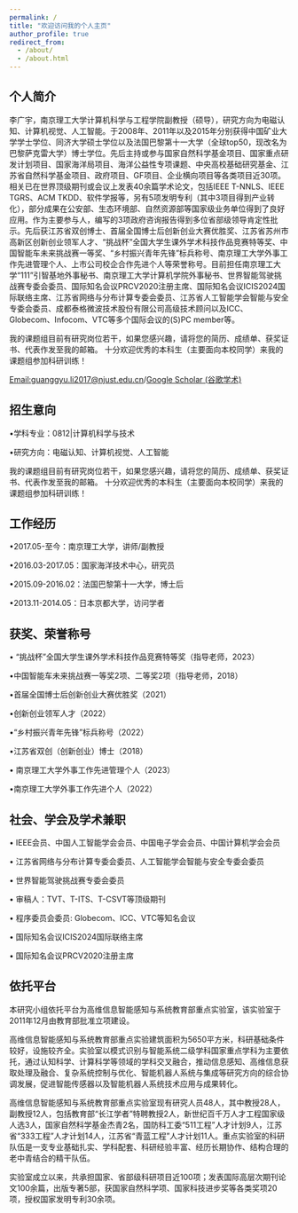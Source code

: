 ```yaml
---
permalink: /
title: "欢迎访问我的个人主页"
author_profile: true
redirect_from: 
  - /about/
  - /about.html
---
```

个人简介
-----
李广宇，南京理工大学计算机科学与工程学院副教授（硕导），研究方向为电磁认知、计算机视觉、人工智能。于2008年、2011年以及2015年分别获得中国矿业大学学士学位、同济大学硕士学位以及法国巴黎第十一大学（全球top50，现改名为巴黎萨克雷大学）博士学位。先后主持或参与国家自然科学基金项目、国家重点研发计划项目、国家海洋局项目、海洋公益性专项课题、中央高校基础研究基金、江苏省自然科学基金项目、政府项目、GF项目、企业横向项目等各类项目近30项。相关已在世界顶级期刊或会议上发表40余篇学术论文，包括IEEE T-NNLS、IEEE TGRS、ACM TKDD、软件学报等，另有5项发明专利（其中3项目得到产业转化），部分成果在公安部、生态环境部、自然资源部等国家级业务单位得到了良好应用。作为主要参与人，编写的3项政府咨询报告得到多位省部级领导肯定性批示。先后获江苏省双创博士、首届全国博士后创新创业大赛优胜奖、江苏省苏州市高新区创新创业领军人才、“挑战杯”全国大学生课外学术科技作品竞赛特等奖、中国智能车未来挑战赛一等奖、“乡村振兴青年先锋”标兵称号、南京理工大学外事工作先进管理个人、上市公司校企合作先进个人等荣誉称号。目前担任南京理工大学“111”引智基地外事秘书、南京理工大学计算机学院外事秘书、世界智能驾驶挑战赛专委会委员、国际知名会议PRCV2020注册主席、国际知名会议ICIS2024国际联络主席、江苏省网络与分布计算专委会委员、江苏省人工智能学会智能与安全专委会委员、成都泰格微波技术股份有限公司高级技术顾问以及ICC、Globecom、Infocom、VTC等多个国际会议的(S)PC member等。

我的课题组目前有研究岗位若干，如果您感兴趣，请将您的简历、成绩单、获奖证书、代表作发至我的邮箱。
十分欢迎优秀的本科生（主要面向本校同学）来我的课题组参加科研训练！

[Email:guanggyu.li2017@njust.edu.cn](mailto:guanggyu.li2017@njust.edu.cn)/[Google Scholar (谷歌学术)](https://scholar.google.com.hk/citations?user=qovg0wcAAAAJ&hl=zh-CN)

招生意向
-----
•学科专业：0812|计算机科学与技术

•研究方向：电磁认知、计算机视觉、人工智能

我的课题组目前有研究岗位若干，如果您感兴趣，请将您的简历、成绩单、获奖证书、代表作发至我的邮箱。
十分欢迎优秀的本科生（主要面向本校同学）来我的课题组参加科研训练！

工作经历
-----
•2017.05-至今：南京理工大学，讲师/副教授
 
•2016.03-2017.05：国家海洋技术中心，研究员
 
•2015.09-2016.02：法国巴黎第十一大学，博士后
 
•2013.11-2014.05：日本京都大学，访问学者

获奖、荣誉称号
------
• “挑战杯”全国大学生课外学术科技作品竞赛特等奖（指导老师，2023）
 
•中国智能车未来挑战赛一等奖2项、二等奖2项（指导老师，2018）
 
•首届全国博士后创新创业大赛优胜奖（2021）
 
•创新创业领军人才（2022）
 
•“乡村振兴青年先锋”标兵称号（2022）
 
•江苏省双创（创新创业）博士（2018）
 
• 南京理工大学外事工作先进管理个人（2023）
 
•南京理工大学外事工作先进个人（2022）
 
社会、学会及学术兼职
------
• IEEE会员、中国人工智能学会会员、中国电子学会会员、中国计算机学会会员
 
• 江苏省网络与分布计算专委会委员、人工智能学会智能与安全专委会委员
 
• 世界智能驾驶挑战赛专委会委员 
 
• 审稿人：TVT、T-ITS、T-CSVT等顶级期刊
 
• 程序委员会委员: Globecom、ICC、VTC等知名会议
 
• 国际知名会议ICIS2024国际联络主席
 
• 国际知名会议PRCV2020注册主席

依托平台
------
本研究小组依托平台为高维信息智能感知与系统教育部重点实验室，该实验室于2011年12月由教育部批准立项建设。

高维信息智能感知与系统教育部重点实验建筑面积为5650平方米，科研基础条件较好，设施较齐全。实验室以模式识别与智能系统二级学科国家重点学科为主要依托，通过认知科学、计算科学等领域的学科交叉融合，推动信息感知、高维信息获取处理及融合、复杂系统控制与优化、智能机器人系统与集成等研究方向的综合协调发展，促进智能传感器以及智能机器人系统技术应用与成果转化。

高维信息智能感知与系统教育部重点实验室现有研究人员48人，其中教授28人，副教授12人，包括教育部“长江学者”特聘教授2人，新世纪百千万人才工程国家级人选3人，国家自然科学基金杰青2名，国防科工委“511工程”人才计划9人，江苏省“333工程”人才计划14人，江苏省“青蓝工程”人才计划11人。重点实验室的科研队伍是一支专业基础扎实、学科配套、科研经验丰富、经历长期协作、结构合理的老中青结合的精干队伍。

实验室成立以来，共承担国家、省部级科研项目近100项；发表国际高层次期刊论文100余篇，出版专著5部，获国家自然科学项、国家科技进步奖等各类奖项20项，授权国家发明专利30余项。
